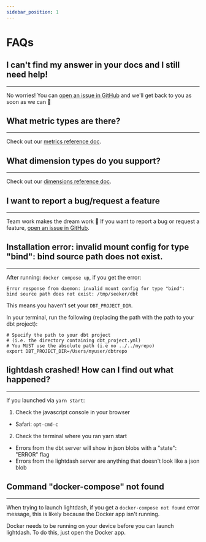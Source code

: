 ```yaml
---
sidebar_position: 1
---
```

# FAQs

## I can't find my answer in your docs and I still need help!
---
No worries! You can [open an issue in GitHub](https://github.com/lightdash/lightdash/issues/new/choose) and we'll get back to you as soon as we can 🙂

## What metric types are there?
---
Check out our [metrics reference doc](https://docs.lightdash.com/references/metrics).

## What dimension types do you support?
---
Check out our [dimensions reference doc](https://docs.lightdash.com/references/dimensions).

## I want to report a bug/request a feature
---
Team work makes the dream work 💪 If you want to report a bug or request a feature, [open an issue in GitHub](https://github.com/lightdash/lightdash/issues/new/choose).

## Installation error: invalid mount config for type "bind": bind source path does not exist.
---
After running: `docker compose up`, if you get the error:

```
Error response from daemon: invalid mount config for type "bind":
bind source path does not exist: /tmp/seeker/dbt
```

This means you haven’t set your `DBT_PROJECT_DIR`.

In your terminal, run the following (replacing the path with the path to your dbt project):

```
# Specify the path to your dbt project
# (i.e. the directory containing dbt_project.yml)
# You MUST use the absolute path (i.e no ../../myrepo)
export DBT_PROJECT_DIR=/Users/myuser/dbtrepo
```

## lightdash crashed! How can I find out what happened?
---
If you launched via `yarn start`:
1. Check the javascript console in your browser
  - Safari: `opt-cmd-c`

2. Check the terminal where you ran yarn start
  - Errors from the dbt server will show in json blobs with a "state": "ERROR" flag
  - Errors from the lightdash server are anything that doesn't look like a json blob

## Command "docker-compose" not found
---
When trying to launch lightdash, if you get a `docker-compose not found` error message, this is likely because the Docker app isn't running.

Docker needs to be running on your device before you can launch lightdash. To do this, just open the Docker app.
